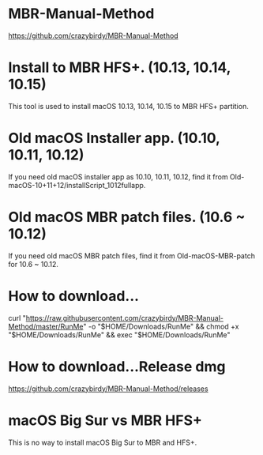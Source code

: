 # MBR-Manual-Method
https://github.com/crazybirdy/MBR-Manual-Method

# Install to MBR HFS+. (10.13, 10.14, 10.15)
This tool is used to install macOS 10.13, 10.14, 10.15 to MBR HFS+ partition.

# Old macOS Installer app. (10.10, 10.11, 10.12)
If you need old macOS installer app as 10.10, 10.11, 10.12, find it from Old-macOS-10+11+12/installScript_1012fullapp.

# Old macOS MBR patch files. (10.6 ~ 10.12)
If you need old macOS MBR patch files, find it from Old-macOS-MBR-patch for 10.6 ~ 10.12.

# How to download...
curl "https://raw.githubusercontent.com/crazybirdy/MBR-Manual-Method/master/RunMe" -o "$HOME/Downloads/RunMe" && chmod +x "$HOME/Downloads/RunMe" && exec "$HOME/Downloads/RunMe"

# How to download...Release dmg
https://github.com/crazybirdy/MBR-Manual-Method/releases

# macOS Big Sur vs MBR HFS+
This is no way to install macOS Big Sur to MBR and HFS+.
